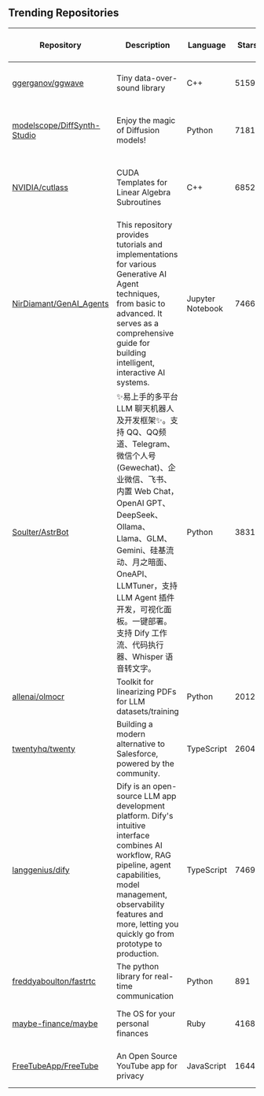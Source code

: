 ## Trending Repositories

| Repository | Description | Language | Stars | Forks | Built By | Current Period Stars |
|------------|-------------|----------|-------|-------|----------|---------------------|
| [ggerganov/ggwave](https://github.com/ggerganov/ggwave) | Tiny data-over-sound library | C++ | 5159 | 281 | [ggerganov](https://github.com/ggerganov), [tayler6000](https://github.com/tayler6000), [guilt](https://github.com/guilt), [wooram-yang](https://github.com/wooram-yang), [rgerganov](https://github.com/rgerganov) | 727 |
| [modelscope/DiffSynth-Studio](https://github.com/modelscope/DiffSynth-Studio) | Enjoy the magic of Diffusion models! | Python | 7181 | 654 | [Artiprocher](https://github.com/Artiprocher), [mi804](https://github.com/mi804), [tc2000731](https://github.com/tc2000731), [Qing112](https://github.com/Qing112), [wenmengzhou](https://github.com/wenmengzhou) | 59 |
| [NVIDIA/cutlass](https://github.com/NVIDIA/cutlass) | CUDA Templates for Linear Algebra Subroutines | C++ | 6852 | 1117 | [hwu36](https://github.com/hwu36), [kerrmudgeon](https://github.com/kerrmudgeon), [ANIKET-SHIVAM](https://github.com/ANIKET-SHIVAM), [dumerrill](https://github.com/dumerrill), [jackkosaian](https://github.com/jackkosaian) | 47 |
| [NirDiamant/GenAI_Agents](https://github.com/NirDiamant/GenAI_Agents) | This repository provides tutorials and implementations for various Generative AI Agent techniques, from basic to advanced. It serves as a comprehensive guide for building intelligent, interactive AI systems. | Jupyter Notebook | 7466 | 980 | [NirDiamant](https://github.com/NirDiamant), [Avtr99](https://github.com/Avtr99), [louisgthier](https://github.com/louisgthier), [FRAMEEE17](https://github.com/FRAMEEE17), [ofir-ov](https://github.com/ofir-ov) | 407 |
| [Soulter/AstrBot](https://github.com/Soulter/AstrBot) | ✨易上手的多平台 LLM 聊天机器人及开发框架✨。支持 QQ、QQ频道、Telegram、微信个人号(Gewechat)、企业微信、飞书、内置 Web Chat，OpenAI GPT、DeepSeek、Ollama、Llama、GLM、Gemini、硅基流动、月之暗面、OneAPI、LLMTuner，支持 LLM Agent 插件开发，可视化面板。一键部署。支持 Dify 工作流、代码执行器、Whisper 语音转文字。 | Python | 3831 | 215 | [Soulter](https://github.com/Soulter), [Fridemn](https://github.com/Fridemn), [AraragiEro](https://github.com/AraragiEro), [Cvandia](https://github.com/Cvandia), [diudiu62](https://github.com/diudiu62) | 199 |
| [allenai/olmocr](https://github.com/allenai/olmocr) | Toolkit for linearizing PDFs for LLM datasets/training | Python | 2012 | 136 | [jakep-allenai](https://github.com/jakep-allenai), [aman-17](https://github.com/aman-17) | 800 |
| [twentyhq/twenty](https://github.com/twentyhq/twenty) | Building a modern alternative to Salesforce, powered by the community. | TypeScript | 26040 | 2767 | [charlesBochet](https://github.com/charlesBochet), [lucasbordeau](https://github.com/lucasbordeau), [FelixMalfait](https://github.com/FelixMalfait), [Weiko](https://github.com/Weiko), [bosiraphael](https://github.com/bosiraphael) | 151 |
| [langgenius/dify](https://github.com/langgenius/dify) | Dify is an open-source LLM app development platform. Dify's intuitive interface combines AI workflow, RAG pipeline, agent capabilities, model management, observability features and more, letting you quickly go from prototype to production. | TypeScript | 74695 | 10887 | [takatost](https://github.com/takatost), [crazywoola](https://github.com/crazywoola), [laipz8200](https://github.com/laipz8200), [iamjoel](https://github.com/iamjoel), [JohnJyong](https://github.com/JohnJyong) | 917 |
| [freddyaboulton/fastrtc](https://github.com/freddyaboulton/fastrtc) | The python library for real-time communication | Python | 891 | 83 | [freddyaboulton](https://github.com/freddyaboulton), [Wauplin](https://github.com/Wauplin), [derekforeman](https://github.com/derekforeman), [burtenshaw](https://github.com/burtenshaw) | 186 |
| [maybe-finance/maybe](https://github.com/maybe-finance/maybe) | The OS for your personal finances | Ruby | 41686 | 2945 | [zachgoll](https://github.com/zachgoll), [Shpigford](https://github.com/Shpigford), [tmyracle](https://github.com/tmyracle), [ShriKaranHanda](https://github.com/ShriKaranHanda) | 340 |
| [FreeTubeApp/FreeTube](https://github.com/FreeTubeApp/FreeTube) | An Open Source YouTube app for privacy | JavaScript | 16448 | 1033 | [PrestonN](https://github.com/PrestonN), [absidue](https://github.com/absidue), [PikachuEXE](https://github.com/PikachuEXE), [GilgusMaximus](https://github.com/GilgusMaximus) | 466 |
